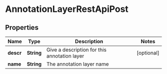 # AnnotationLayerRestApiPost

## Properties
Name | Type | Description | Notes
------------ | ------------- | ------------- | -------------
**descr** | **String** | Give a description for this annotation layer |  [optional]
**name** | **String** | The annotation layer name | 
